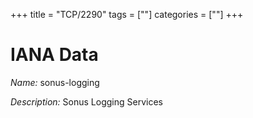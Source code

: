 +++
title = "TCP/2290"
tags = [""]
categories = [""]
+++

# IANA Data

_Name:_ sonus-logging

_Description:_ Sonus Logging Services


